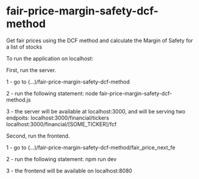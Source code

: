 # fair-price-margin-safety-dcf-method
Get fair prices using the DCF method and calculate the Margin of Safety for a list of stocks

To run the application on localhost:

First, run the server. 

1 - go to (...)/fair-price-margin-safety-dcf-method

2 - run the following statement: node fair-price-margin-safety-dcf-method.js

3 - the server will be available at localhost:3000, and will be serving two endpoits:
    localhost:3000/financial/tickers
    localhost:3000/financial/[SOME_TICKER]/fcf

Second, run the frontend.

1 - go to (...)/fair-price-margin-safety-dcf-method/fair_price_next_fe

2 - run the following statement: npm run dev

3 - the frontend will be available on localhost:8080